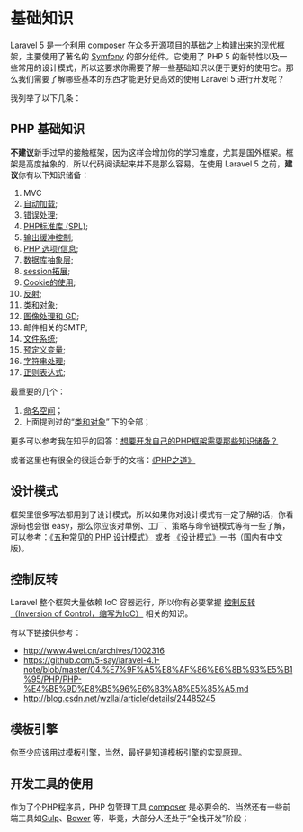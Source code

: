 # 基础知识

Laravel 5 是一个利用  [composer](http://getcomposer.org/) 在众多开源项目的基础之上构建出来的现代框架，主要使用了著名的 [Symfony](http://symfony.com/) 的部分组件。它使用了 PHP 5 的新特性以及一些常用的设计模式，所以这要求你需要了解一些基础知识以便于更好的使用它。那么我们需要了解哪些基本的东西才能更好更高效的使用 Laravel 5 进行开发呢？

我列举了以下几条：

## PHP 基础知识
  
  **不建议**新手过早的接触框架，因为这样会增加你的学习难度，尤其是国外框架。框架是高度抽象的，所以代码阅读起来并不是那么容易。在使用 Laravel 5 之前，**建议**你有以下知识储备：
  
 1. MVC
 2. [自动加载](http://php.net/manual/zh/language.oop5.autoload.php);
 3. [错误处理](http://php.net/manual/zh/book.errorfunc.php);
 4. [PHP标准库 (SPL)](http://php.net/manual/zh/book.spl.php#book.spl);
 5. [输出缓冲控制](http://php.net/manual/zh/book.outcontrol.php);
 6. [PHP 选项/信息](http://php.net/manual/zh/book.info.php);
 7. [数据库抽象层](http://php.net/manual/zh/refs.database.abstract.php);
 8. [session拓展](http://php.net/manual/zh/refs.basic.session.php);
 9. [Cookie的使用](http://php.net/manual/zh/features.cookies.php);
 10. [反射](http://php.net/manual/zh/book.reflection.php);
 11. [类和对象](http://php.net/manual/zh/book.classobj.php);
 12. [图像处理和 GD](http://php.net/manual/zh/book.image.php);
 13. 邮件相关的SMTP;
 14. [文件系统](http://php.net/manual/en/book.filesystem.php);
 15. [预定义变量](http://php.net/manual/zh/reserved.variables.php);
 16. [字符串处理](http://php.net/manual/zh/book.strings.php);
 17. [正则表达式](http://php.net/manual/en/book.pcre.php);
 
最重要的几个：

 1. [命名空间](http://php.net/manual/zh/language.namespaces.php)；
 2. 上面提到过的“[类和对象](http://php.net/manual/zh/book.classobj.php)” 下的全部；

 
更多可以参考我在知乎的回答：[想要开发自己的PHP框架需要那些知识储备？](http://www.zhihu.com/question/26635323/answer/33812516)

或者这里也有很全的很适合新手的文档：[《PHP之道》](http://wulijun.github.io/php-the-right-way/)

## 设计模式
  
  框架里很多写法都用到了设计模式，所以如果你对设计模式有一定了解的话，你看源码也会很 easy，那么你应该对单例、工厂、策略与命令链模式等有一些了解，可以参考：[《五种常见的 PHP 设计模式》](http://www.ibm.com/developerworks/cn/opensource/os-php-designptrns/) 或者 [《设计模式》](http://www.amazon.com/gp/product/0201633612)一书（国内有中文版)。

## 控制反转

  Laravel 整个框架大量依赖 IoC 容器运行，所以你有必要掌握 [控制反转（Inversion of Control，缩写为IoC）](http://zh.wikipedia.org/wiki/%E6%8E%A7%E5%88%B6%E5%8F%8D%E8%BD%AC) 相关的知识。
  
  有以下链接供参考：
  
- http://www.4wei.cn/archives/1002316
- https://github.com/5-say/laravel-4.1-note/blob/master/04.%E7%9F%A5%E8%AF%86%E6%8B%93%E5%B1%95/PHP/PHP-%E4%BE%9D%E8%B5%96%E6%B3%A8%E5%85%A5.md
- http://blog.csdn.net/wzllai/article/details/24485245
  

## 模板引擎

  你至少应该用过模板引擎，当然，最好是知道模板引擎的实现原理。

## 开发工具的使用

 作为了个PHP程序员，PHP 包管理工具 [composer](http://getcomposer.org/) 是必要会的、当然还有一些前端工具如[Gulp](http://gulpjs.com/)、[Bower](http://bower.io/) 等，毕竟，大部分人还处于“全栈开发”阶段；
 
